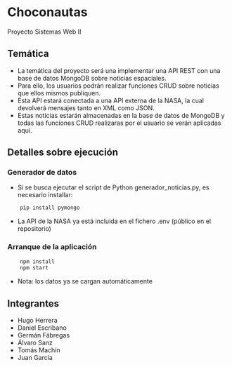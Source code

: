 # Choconautas

Proyecto Sistemas Web II

## Temática

- La temática del proyecto será una implementar una API REST con una base de datos MongoDB sobre noticias espaciales.
- Para ello, los usuarios podrán realizar funciones CRUD sobre noticias que ellos mismos publiquen.
- Esta API estará conectada a una API externa de la NASA, la cual devolverá mensajes tanto en XML como JSON.
- Estas noticias estarán almacenadas en la base de datos de MongoDB y todas las funciones CRUD realizaras por el usuario se verán aplicadas aquí.

## Detalles sobre ejecución

### Generador de datos

- Si se busca ejecutar el script de Python generador_noticias.py, es necesario installar:
```bash
    pip install pymongo
```
- La API de la NASA ya está incluida en el fichero .env (público en el repositorio)

### Arranque de la aplicación
```bash
    npm install
    npm start
```
- Nota: los datos ya se cargan automáticamente

## Integrantes

- Hugo Herrera
- Daniel Escribano
- Germán Fábregas
- Álvaro Sanz
- Tomás Machín
- Juan García
